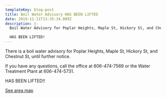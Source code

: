 ```yaml
---
templateKey: blog-post
title: Boil Water Advisory HAS BEEN LIFTED
date: 2019-12-11T13:35:34.009Z
description: |-
  Boil Water Advisory for Poplar Heights, Maple St, Hickory St, and Chesnut St 

  HAS BEEN LIFTED!
---
```

There is a boil water advisory for Poplar Heights, Maple St, Hickory St, and Chestnut St, until further notice.

If you have any questions, call the office at 606-474-7569 or the Water Treatment Plant at 606-474-5731.

HAS BEEN LIFTED!!

[See area map](https://graysonutilities.geosync.cloud/map)
